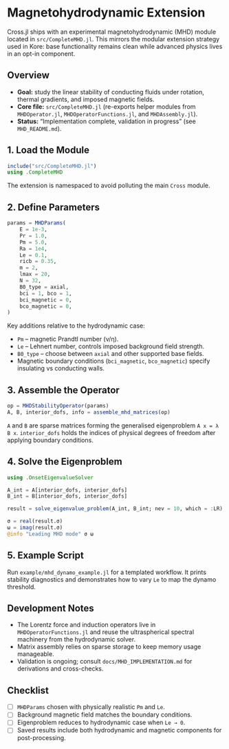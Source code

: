 # Magnetohydrodynamic Extension

Cross.jl ships with an experimental magnetohydrodynamic (MHD) module located in `src/CompleteMHD.jl`. This mirrors the modular extension strategy used in Kore: base functionality remains clean while advanced physics lives in an opt-in component.

## Overview

- **Goal:** study the linear stability of conducting fluids under rotation, thermal gradients, and imposed magnetic fields.
- **Core file:** `src/CompleteMHD.jl` (re-exports helper modules from `MHDOperator.jl`, `MHDOperatorFunctions.jl`, and `MHDAssembly.jl`).
- **Status:** “Implementation complete, validation in progress” (see `MHD_README.md`).

## 1. Load the Module

```julia
include("src/CompleteMHD.jl")
using .CompleteMHD
```

The extension is namespaced to avoid polluting the main `Cross` module.

## 2. Define Parameters

```julia
params = MHDParams(
    E = 1e-3,
    Pr = 1.0,
    Pm = 5.0,
    Ra = 1e4,
    Le = 0.1,
    ricb = 0.35,
    m = 2,
    lmax = 20,
    N = 32,
    B0_type = axial,
    bci = 1, bco = 1,
    bci_magnetic = 0,
    bco_magnetic = 0,
)
```

Key additions relative to the hydrodynamic case:

- `Pm` – magnetic Prandtl number (ν/η).
- `Le` – Lehnert number, controls imposed background field strength.
- `B0_type` – choose between `axial` and other supported base fields.
- Magnetic boundary conditions (`bci_magnetic`, `bco_magnetic`) specify insulating vs conducting walls.

## 3. Assemble the Operator

```julia
op = MHDStabilityOperator(params)
A, B, interior_dofs, info = assemble_mhd_matrices(op)
```

`A` and `B` are sparse matrices forming the generalised eigenproblem `A x = λ B x`. `interior_dofs` holds the indices of physical degrees of freedom after applying boundary conditions.

## 4. Solve the Eigenproblem

```julia
using .OnsetEigenvalueSolver

A_int = A[interior_dofs, interior_dofs]
B_int = B[interior_dofs, interior_dofs]

result = solve_eigenvalue_problem(A_int, B_int; nev = 10, which = :LR)

σ = real(result.σ)
ω = imag(result.σ)
@info "Leading MHD mode" σ ω
```

## 5. Example Script

Run `example/mhd_dynamo_example.jl` for a templated workflow. It prints stability diagnostics and demonstrates how to vary `Le` to map the dynamo threshold.

## Development Notes

- The Lorentz force and induction operators live in `MHDOperatorFunctions.jl` and reuse the ultraspherical spectral machinery from the hydrodynamic solver.
- Matrix assembly relies on sparse storage to keep memory usage manageable.
- Validation is ongoing; consult `docs/MHD_IMPLEMENTATION.md` for derivations and cross-checks.

## Checklist

- [ ] `MHDParams` chosen with physically realistic `Pm` and `Le`.
- [ ] Background magnetic field matches the boundary conditions.
- [ ] Eigenproblem reduces to hydrodynamic case when `Le → 0`.
- [ ] Saved results include both hydrodynamic and magnetic components for post-processing.
